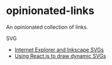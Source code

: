 # opinionated-links
An opinionated collection of links.

SVG
- [Internet Explorer and Inkscape SVGs](https://triangle717.wordpress.com/2014/06/07/ie-inkscape-svg/)
- [Using React.js to draw dynamic SVGs](https://biesnecker.com/2014/10/22/using-reactjs-to-draw-dynamic-svgs/)
